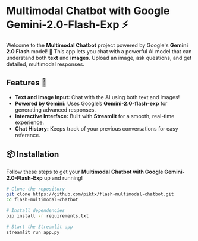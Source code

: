# Multimodal Chatbot with Google Gemini-2.0-Flash-Exp ⚡️

Welcome to the **Multimodal Chatbot** project powered by Google's **Gemini 2.0 Flash** model! 🌟 This app lets you chat with a powerful AI model that can understand both **text** and **images**. Upload an image, ask questions, and get detailed, multimodal responses.

## Features 🚀
- **Text and Image Input:** Chat with the AI using both text and images!
- **Powered by Gemini:** Uses Google’s **Gemini-2.0-flash-exp** for generating advanced responses.
- **Interactive Interface:** Built with **Streamlit** for a smooth, real-time experience.
- **Chat History:** Keeps track of your previous conversations for easy reference.

## 📦 Installation

Follow these steps to get your **Multimodal Chatbot with Google Gemini-2.0-Flash-Exp** up and running!

```bash
# Clone the repository
git clone https://github.com/piktx/flash-multimodal-chatbot.git
cd flash-multimodal-chatbot

# Install dependencies
pip install -r requirements.txt

# Start the Streamlit app
streamlit run app.py
